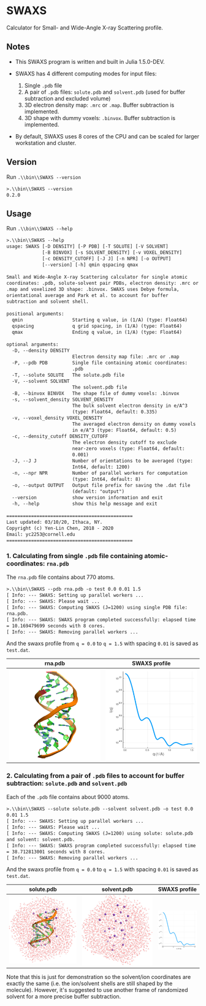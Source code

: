 # SWAXS
Calculator for Small- and Wide-Angle X-ray Scattering profile.


## Notes

* This SWAXS program is written and built in Julia 1.5.0-DEV.
* SWAXS has 4 different computing modes for input files:

  1. Single `.pdb` file
  2. A pair of `.pdb` files: `solute.pdb` and `solvent.pdb` (used for buffer subtraction and excluded volume)
  3. 3D electron density map: `.mrc` or `.map`. Buffer subtraction is implemented.
  4. 3D shape with dummy voxels: `.binvox`. Buffer subtraction is implemented.

* By default, SWAXS uses 8 cores of the CPU and can be scaled for larger workstation and cluster.


## Version

Run `.\\bin\\SWAXS --version`

```
>.\\bin\\SWAXS --version
0.2.0
```

## Usage

Run `.\\bin\\SWAXS --help`

```
>.\\bin\\SWAXS --help
usage: SWAXS [-D DENSITY] [-P PDB] [-T SOLUTE] [-V SOLVENT]
             [-B BINVOX] [-s SOLVENT_DENSITY] [-v VOXEL_DENSITY]
             [-c DENSITY_CUTOFF] [-J J] [-n NPR] [-o OUTPUT]
             [--version] [-h] qmin qspacing qmax

Small and Wide-Angle X-ray Scattering calculator for single atomic
coordinates: .pdb, solute-solvent pair PDBs, electron density: .mrc or
.map and voxelized 3D shape: .binvox. SWAXS uses Debye formula,
orientational average and Park et al. to account for buffer
subtraction and solvent shell.

positional arguments:
  qmin                  Starting q value, in (1/A) (type: Float64)
  qspacing              q grid spacing, in (1/A) (type: Float64)
  qmax                  Ending q value, in (1/A) (type: Float64)

optional arguments:
  -D, --density DENSITY
                        Electron density map file: .mrc or .map
  -P, --pdb PDB         Single file containing atomic coordinates:
                        .pdb
  -T, --solute SOLUTE   The solute.pdb file
  -V, --solvent SOLVENT
                        The solvent.pdb file
  -B, --binvox BINVOX   The shape file of dummy voxels: .binvox
  -s, --solvent_density SOLVENT_DENSITY
                        The bulk solvent electron density in e/A^3
                        (type: Float64, default: 0.335)
  -v, --voxel_density VOXEL_DENSITY
                        The averaged electron density on dummy voxels
                        in e/A^3 (type: Float64, default: 0.5)
  -c, --density_cutoff DENSITY_CUTOFF
                        The electron density cutoff to exclude
                        near-zero voxels (type: Float64, default:
                        0.001)
  -J, --J J             Number of orientations to be averaged (type:
                        Int64, default: 1200)
  -n, --npr NPR         Number of parallel workers for computation
                        (type: Int64, default: 8)
  -o, --output OUTPUT   Output file prefix for saving the .dat file
                        (default: "output")
  --version             show version information and exit
  -h, --help            show this help message and exit

==============================================
Last updated: 03/10/20, Ithaca, NY.
Copyright (c) Yen-Lin Chen, 2018 - 2020
Email: yc2253@cornell.edu
==============================================
```


### 1. Calculating from single `.pdb` file containing atomic-coordinates: `rna.pdb`

   The `rna.pdb` file contains about 770 atoms.

```
>.\\bin\\SWAXS --pdb rna.pdb -o test 0.0 0.01 1.5
[ Info: --- SWAXS: Setting up parallel workers ...
[ Info: --- SWAXS: Please wait ...
[ Info: --- SWAXS: Computing SWAXS (J=1200) using single PDB file: rna.pdb.
[ Info: --- SWAXS: SWAXS program completed successfully: elapsed time = 10.169479699 seconds with 8 cores.
[ Info: --- SWAXS: Removing parallel workers ...
```

   And the swaxs profile from `q = 0.0` to `q = 1.5` with spacing `0.01` is saved as `test.dat`.

rna.pdb                    |  SWAXS profile
:-------------------------:|:-------------------------:
![](rna.png)               |  <img src="rna_swaxs.png" alt="drawing" width="800"/>


### 2. Calculating from a pair of `.pdb` files to account for buffer subtraction: `solute.pdb` and `solvent.pdb`

   Each of the `.pdb` file contains about 9000 atoms.

```
>.\\bin\\SWAXS --solute solute.pdb --solvent solvent.pdb -o test 0.0 0.01 1.5
[ Info: --- SWAXS: Setting up parallel workers ...
[ Info: --- SWAXS: Please wait ...
[ Info: --- SWAXS: Computing SWAXS (J=1200) using solute: solute.pdb and solvent: solvent.pdb.
[ Info: --- SWAXS: SWAXS program completed successfully: elapsed time = 38.712813001 seconds with 8 cores.
[ Info: --- SWAXS: Removing parallel workers ...
```

  And the swaxs profile from `q = 0.0` to `q = 1.5` with spacing `0.01` is saved as `test.dat`.

  solute.pdb                 |  solvent.pdb              |  SWAXS profile
  :-------------------------:|:-------------------------:|:-------------------------:
  ![](solute.png)            |  ![](solvent.png)         |  ![](solute_swaxs.png)

  Note that this is just for demonstration so the solvent/ion coordinates are exactly the same (i.e. the ion/solvent shells are still shaped by the molecule). However, it's suggested to use another frame of randomized solvent for a more precise buffer subtraction.
